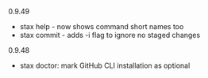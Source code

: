 0.9.49
 * stax help - now shows command short names too 
 * stax commit - adds -i flag to ignore no staged changes

0.9.48
 * stax doctor: mark GitHub CLI installation as optional

